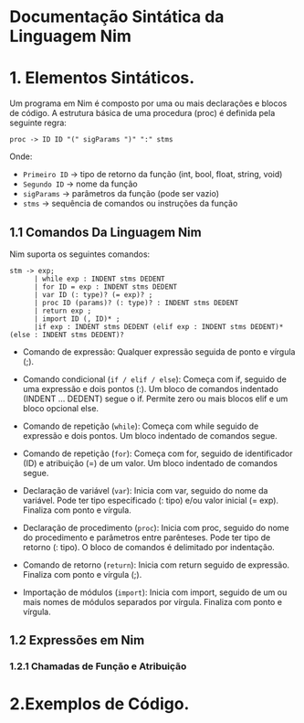 # Documentação Sintática da Linguagem Nim

# 1. Elementos Sintáticos.
Um programa em Nim é composto por uma ou mais declarações e blocos de código. A estrutura básica de uma procedura (proc) é definida pela seguinte regra:

```
proc -> ID ID "(" sigParams ")" ":" stms
```

Onde:
- `Primeiro ID` -> tipo de retorno da função (int, bool, float, string, void)
- `Segundo ID` -> nome da função
- `sigParams` -> parâmetros da função (pode ser vazio)
- `stms` -> sequência de comandos ou instruções da função

## 1.1 Comandos Da Linguagem Nim
Nim suporta os seguintes comandos:

```
stm -> exp;
      | while exp : INDENT stms DEDENT
      | for ID = exp : INDENT stms DEDENT
      | var ID (: type)? (= exp)? ;
      | proc ID (params)? (: type)? : INDENT stms DEDENT
      | return exp ;
      | import ID (, ID)* ;
      |if exp : INDENT stms DEDENT (elif exp : INDENT stms DEDENT)* (else : INDENT stms DEDENT)?
```
- Comando de expressão:
 Qualquer expressão seguida de ponto e vírgula (;).

- Comando condicional (`if / elif / else`):
 Começa com if, seguido de uma expressão e dois pontos (:).
 Um bloco de comandos indentado (INDENT ... DEDENT) segue o if.
 Permite zero ou mais blocos elif e um bloco opcional else.

- Comando de repetição (`while`):
 Começa com while seguido de expressão e dois pontos.
 Um bloco indentado de comandos segue.

- Comando de repetição (`for`):
 Começa com for, seguido de identificador (ID) e atribuição (=) de um valor.
 Um bloco indentado de comandos segue.

- Declaração de variável (`var`):
 Inicia com var, seguido do nome da variável.
 Pode ter tipo especificado (: tipo) e/ou valor inicial (= exp).
 Finaliza com ponto e vírgula.

- Declaração de procedimento (`proc`):
 Inicia com proc, seguido do nome do procedimento e parâmetros entre parênteses.
 Pode ter tipo de retorno (: tipo).
 O bloco de comandos é delimitado por indentação.

- Comando de retorno (`return`):
 Inicia com return seguido de expressão.
 Finaliza com ponto e vírgula (;).

- Importação de módulos (`import`):
 Inicia com import, seguido de um ou mais nomes de módulos separados por vírgula.
 Finaliza com ponto e vírgula.


## 1.2 Expressões em Nim


### 1.2.1 Chamadas de Função e Atribuição 




# 2.Exemplos de Código.

